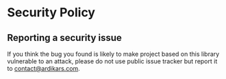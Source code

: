 <!--
SPDX-FileCopyrightText: 2020-2021 Pcap Project
SPDX-License-Identifier: MIT OR Apache-2.0
-->

# Security Policy

## Reporting a security issue

If you think the bug you found is likely to make project based on this library vulnerable to an attack,
please do not use public issue tracker but report it to contact@ardikars.com.
